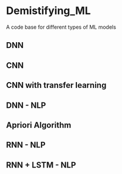 # Demistifying_ML
A code base for different types of ML models

## DNN

## CNN

## CNN with transfer learning

## DNN - NLP

## Apriori Algorithm

## RNN - NLP

## RNN + LSTM - NLP
